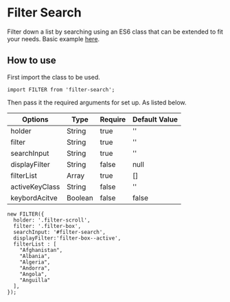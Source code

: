# Filter Search

Filter down a list by searching using an ES6 class that can be extended to fit your needs.  Basic example [here](https://codepen.io/Cagosto/pen/LegEao).

## How to use
First import the class to be used.

```
import FILTER from 'filter-search';
```

Then pass it the required arguments for set up.  As listed below.

| Options        | Type        | Require    | Default Value    |
| -------------  |-----------  | ---------  |----------------  |
| holder         | String      | true       | ''               |
| filter         | String      | true       | ''               |
| searchInput    | String      | true       | ''               |
| displayFilter  | String      | false      | null             |
| filterList     | Array       | true       | []               |
| activeKeyClass | String      | false      | ''               |
| keybordAcitve  | Boolean     | false      | false            |

```
new FILTER({
  holder: '.filter-scroll',
  filter: '.filter-box',
  searchInput: '#filter-search',
  displayFilter:'filter-box--active',
  filterList : [
    "Afghanistan",
    "Albania",
    "Algeria",
    "Andorra",
    "Angola",
    "Anguilla"
  ],
});
```

